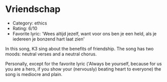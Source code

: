 # Vriendschap

 * Category: ethics
 * Rating: 6/10
 * Favorite lyric: 'Wees altijd jezelf, want voor ons ben je een held, als je iedereen je bonzend hart laat zien'

In this song, K3 sing about the benefits of friendship. The song has two
moods: neutral verses and a neutral chorus.

Personally, except for the favorite lyric ('Always be yourself, because
for us you are a hero, if you show your (nervously) beating heart to
everyone) the song is mediocre and plain.